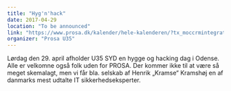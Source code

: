 ```yaml
---
title: "Hyg'n'hack"
date: 2017-04-29
location: "To be announced"
link: "https://www.prosa.dk/kalender/hele-kalenderen/?tx_moccrmintegration_courses%5Bcourse%5D=1220&tx_moccrmintegration_courses%5Baction%5D=show&tx_moccrmintegration_courses%5Bcontroller%5D=Course&cHash=2e8d96451a4df67abc4d564bf648a187"
organizer: "Prosa U35"
---
```

Lørdag den 29. april afholder U35 SYD en hygge og hacking dag i Odense. <br>
Alle er velkomne også folk uden for PROSA. Der kommer ikke til at være så meget skemalagt, men vi får bla. selskab af Henrik „Kramse“ Kramshøj en af danmarks mest udtalte IT sikkerhedseksperter.
